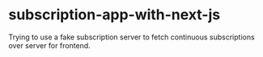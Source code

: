 # subscription-app-with-next-js
Trying to use a fake subscription server to fetch continuous subscriptions over server for frontend.
